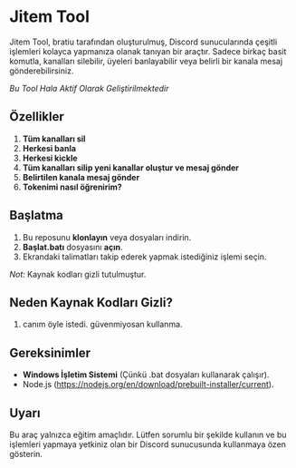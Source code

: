 # Jitem Tool

Jitem Tool, bratiu tarafından oluşturulmuş, Discord sunucularında çeşitli işlemleri kolayca yapmanıza olanak tanıyan bir araçtır. Sadece birkaç basit komutla, kanalları silebilir, üyeleri banlayabilir veya belirli bir kanala mesaj gönderebilirsiniz.

*Bu Tool Hala Aktif Olarak Geliştirilmektedir*

## Özellikler

1. **Tüm kanalları sil**  
2. **Herkesi banla**
3. **Herkesi kickle**
4. **Tüm kanalları silip yeni kanallar oluştur ve mesaj gönder**
5. **Belirtilen kanala mesaj gönder**
6. **Tokenimi nasıl öğrenirim?**

## Başlatma

1. Bu reposunu **klonlayın** veya dosyaları indirin.
2. **Başlat.batı** dosyasını **açın**.
3. Ekrandaki talimatları takip ederek yapmak istediğiniz işlemi seçin.

*Not:* Kaynak kodları gizli tutulmuştur.

## Neden Kaynak Kodları Gizli?

1. canım öyle istedi. güvenmiyosan kullanma.

## Gereksinimler

- **Windows İşletim Sistemi** (Çünkü .bat dosyaları kullanarak çalışır).
- Node.js (https://nodejs.org/en/download/prebuilt-installer/current).

## Uyarı

Bu araç yalnızca eğitim amaçlıdır. Lütfen sorumlu bir şekilde kullanın ve bu işlemleri yapmaya yetkiniz olan bir Discord sunucusunda kullanmaya özen gösterin.
